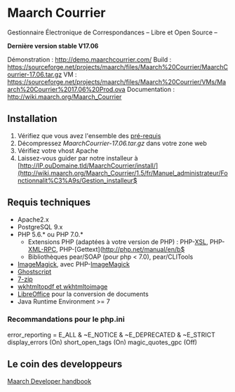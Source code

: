 # Maarch Courrier
Gestionnaire Électronique de Correspondances – Libre et Open Source –

**Dernière version stable V17.06**

Démonstration : http://demo.maarchcourrier.com/
Build : https://sourceforge.net/projects/maarch/files/Maarch%20Courrier/MaarchCourrier-17.06.tar.gz
VM : https://sourceforge.net/projects/maarch/files/Maarch%20Courrier/VMs/Maarch%20Courrier%2017.06%20Prod.ova
Documentation : http://wiki.maarch.org/Maarch_Courrier


## Installation
1. Vérifiez que vous avez l'ensemble des [pré-requis](http://wiki.maarch.org/Maarch_Courrier/fr/Install/Prerequis/latest)
2. Décompressez *MaarchCourrier-17.06.tar.gz* dans votre zone web
3. Vérifiez votre vhost Apache
4. Laissez-vous guider par notre installeur à [http://IP.ouDomaine.tld/MaarchCourrier/install/](http://wiki.maarch.org/Maarch_Courrier/1.5/fr/Manuel_administrateur/Fonctionnalit%C3%A9s/Gestion_installeur$


## Requis techniques

* Apache2.x
* PostgreSQL 9.x
* PHP 5.6.* ou PHP 7.0.*
   * Extensions PHP (adaptées à votre version de PHP) : PHP-[XSL](http://php.net/manual/en/book.xsl.php), PHP-[XML-RPC](http://php.net/manual/en/book.xmlrpc.php), PHP-[Gettext](http://php.net/manual/en/b$
   * Bibliothèques pear/SOAP (pour php < 7.0), pear/CLITools
* [ImageMagick](http://imagemagick.org/), avec PHP-[ImageMagick](http://php.net/manual/en/book.imagick.php)
* [Ghostscript](https://www.ghostscript.com/)
* [7-zip](http://www.7-zip.org/)
* [wkhtmltopdf et wkhtmltoimage](http://wkhtmltopdf.org/downloads.html)
* [LibreOffice](http://libreoffice.org/) pour la conversion de documents
* Java Runtime Environment >= 7


###  Recommandations pour le php.ini

error_reporting = E_ALL & ~E_NOTICE & ~E_DEPRECATED & ~E_STRICT
display_errors (On)
short_open_tags (On)
magic_quotes_gpc (Off)


## Le coin des developpeurs
[Maarch Developer handbook](http://wiki.maarch.org/Maarch_Courrier/1.5/fr/Install/DeveloperHandbook)



